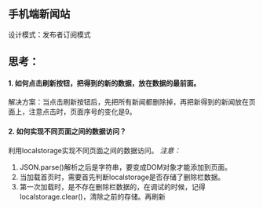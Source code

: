 ## 手机端新闻站
设计模式：发布者订阅模式
## 思考：
#### 1. 如何点击刷新按钮，把得到的新的数据，放在数据的最前面。
解决方案：当点击刷新按钮后，先把所有新闻都删除掉，再把新得到的新闻放在页面上，注意点击时，页面序号的变化是9。
#### 2. 如何实现不同页面之间的数据访问？ 
利用localstorage实现不同页面之间的数据访问。
*注意：*
1. JSON.parse()解析之后是字符串，要变成DOM对象才能添加到页面。
2. 当加载首页时，需要首先判断localstorage是否存储了删除栏数据。
3. 第一次加载时，是不存在删除栏数据的，在调试的时候，记得localstorage.clear()，清除之前的存储。再刷新